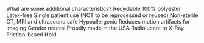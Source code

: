 What are some additional characteristics?
Recyclable
100% polyester
Latex-free
Single patient use (NOT to be reprocessed or reused)
Non-sterile
CT, MRI and ultrasound safe
Hypoallergenic
Reduces motion artifacts for imaging
Gender neutral
Proudly made in the USA
Radiolucent to X-Ray
Friction-based Hold

